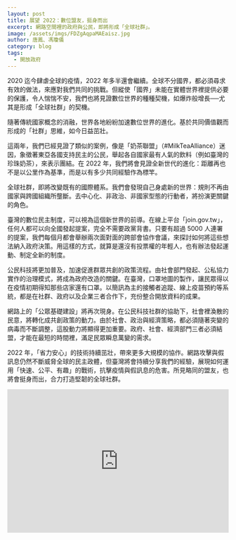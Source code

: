 ```yaml
---
layout: post
title: 展望 2022：數位盟友，挺身而出
excerpt: 網路空間裡的政府與公民，即將形成「全球社群」。
image: /assets/imgs/FDZgAqpaMAEaisz.jpg
author: 唐鳳、馮瓊儀
category: blog
tags:
  - 開放政府
---
```


2020 迄今肆虐全球的疫情，2022 年多半還會繼續。全球不分國界，都必須尋求有效的做法，來應對我們共同的挑戰。但縱使「國界」未能在實體世界裡提供必要的保護，令人惴惴不安，我們也將見證數位世界的種種契機，如爆炸般增長──尤其是形成「全球社群」的契機。

隨著傳統國家概念的消融，世界各地紛紛加速數位世界的進化。基於共同價值觀而形成的「社群」思維，如今日益茁壯。

這兩年，我們已經見證了類似的案例，像是「奶茶聯盟」（#MilkTeaAlliance）迷因，象徵著東亞各國支持民主的公民，舉起各自國家最有人氣的飲料（例如臺灣的珍珠奶茶），來表示團結。在 2022 年，我們將會見證全新世代的進化：距離再也不是以公里作為基準，而是以有多少共同經驗作為標竿。

全球社群，即將改變既有的國際體系。我們會發現自己身處新的世界：規則不再由國家與跨國組織所壟斷。去中心化、非政治、非國家型態的行動者，將扮演更關鍵的角色。

臺灣的數位民主制度，可以視為這個新世界的前導。在線上平台「join.gov.tw」，任何人都可以向全國發起提案，完全不需要政黨背書。只要有超過 5000 人連署的提案，我們每個月都會舉辦兩次面對面的跨部會協作會議，來探討如何將這些想法納入政府決策。用這樣的方式，就算是還沒有投票權的年輕人，也有辦法發起運動、制定全新的制度。

公民科技將更加普及，加速促進群眾共創的政策流程。由社會部門發起、公私協力實作的治理模式，將成為政府改造的關鍵。在臺灣，口罩地圖的製作，讓民眾得以在疫情初期得知那些店家還有口罩。以簡訊為主的接觸者追蹤、線上疫苗預約等系統，都是在社群、政府以及企業三者合作下，充份整合開放資料的成果。

網路上的「公眾基礎建設」將再次現身。在公民科技社群的協助下，社會裡渙散的民意，將轉化成共創政策的動力。由於社會、政治與經濟策略，都必須隨著突變的病毒而不斷調整，這股動力將顯得更加重要。政府、社會、經濟部門三者必須結盟，才能在最短的時間裡，滿足民眾瞬息萬變的需求。

2022 年，「省力安心」的技術持續茁壯，帶來更多大規模的協作。網路攻擊與假訊息仍然不斷威脅全球的民主政體，但臺灣將會持續分享我們的經驗，展現如何運用「快速、公平、有趣」的戰術，抗擊疫情與假訊息的危害。所見略同的盟友，也將會挺身而出，合力打造堅韌的全球社群。

<div style="position:relative;padding-top:max(60%,326px);height:0;width:100%"><iframe sandbox="allow-top-navigation allow-top-navigation-by-user-activation allow-downloads allow-scripts allow-same-origin allow-popups allow-modals allow-popups-to-escape-sandbox" allowfullscreen="true" style="position:absolute;border:none;width:100%;height:100%;left:0;right:0;top:0;bottom:0;" src="https://e.issuu.com/embed.html?d=ww2022&hideIssuuLogo=true&pageNumber=1&u=pdis.tw"></iframe></div>
